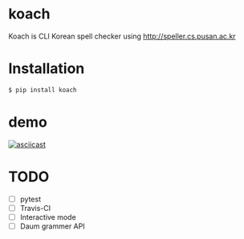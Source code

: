 # koach

Koach is CLI Korean spell checker using http://speller.cs.pusan.ac.kr


# Installation

```bash
$ pip install koach
```

# demo

[![asciicast](https://asciinema.org/a/92646.png)](https://asciinema.org/a/92646)


# TODO

* [ ] pytest
* [ ] Travis-CI
* [ ] Interactive mode
* [ ] Daum grammer API
